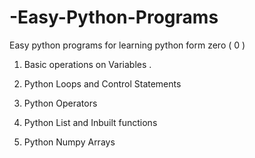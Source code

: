 # -Easy-Python-Programs
Easy python programs for learning python form zero ( 0 )
1) Basic operations on Variables .

2) Python Loops and Control Statements 

3) Python Operators

4) Python List and Inbuilt functions

5) Python Numpy Arrays
